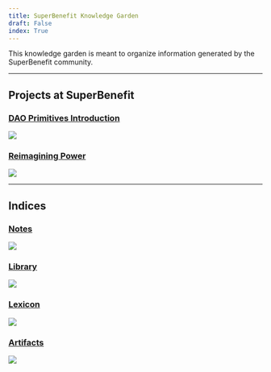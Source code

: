 ```yaml
---
title: SuperBenefit Knowledge Garden
draft: False
index: True
---
```


This knowledge garden is meant to organize information generated by the SuperBenefit community. 

---

## Projects at SuperBenefit

### [DAO Primitives Introduction](notes/dao-primitives/DAO%20Primitives%20Introduction.md)

![](notes/dao-primitives/DAO%20Primitives%20Introduction.md#^502d53)

### [Reimagining Power](notes/Reimagining%20Power.md)

![](notes/Reimagining%20Power.md#^5b4dff)

---

## Indices

### [Notes](notes/index.md)

![](notes/index.md#^5197a8)

### [Library](library/index.md)

![](library/index.md#^2cfaec)

### [Lexicon](lexicon/index.md)

![](lexicon/index.md#^9b312a)

### [Artifacts](artifacts/index.md)

![](artifacts/index.md#^c5ed6c)

